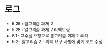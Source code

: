 # 로그
* 5.26 : 알고리즘 과제 2
* 5.28 : 알고리즘 과제 2 리펙토링
* 6.1 : 교수님 요청으로 알고리즘 과제 2 주석
* 6.2 : 알고리즘 2 - 과제 요구 사항에 맞게 코드 수정
